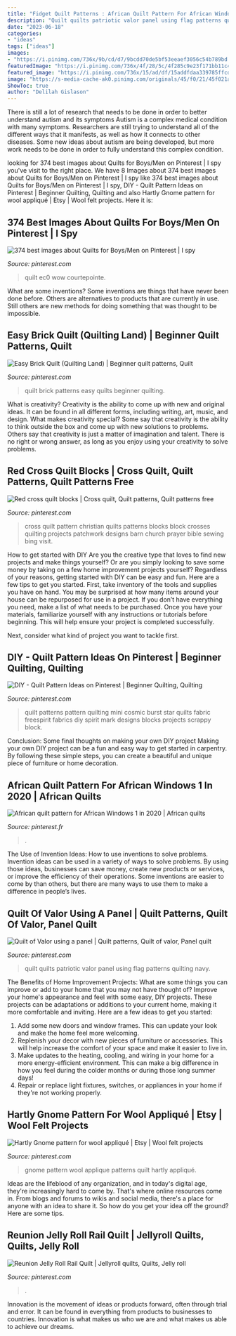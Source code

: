 ```yaml
---
title: "Fidget Quilt Patterns : African Quilt Pattern For African Windows 1 In 2020"
description: "Quilt quilts patriotic valor panel using flag patterns quilting navy"
date: "2023-06-18"
categories:
- "ideas"
tags: ["ideas"]
images:
- "https://i.pinimg.com/736x/9b/cd/d7/9bcdd70de5bf53eeaef3056c54b789bd.jpg"
featuredImage: "https://i.pinimg.com/736x/4f/28/5c/4f285c9e23f171bb11c451823273613c--flag-quilt-patriotic-quilts.jpg"
featured_image: "https://i.pinimg.com/736x/15/ad/df/15addfdaa339785ffcd36cbd52dffd7d.jpg"
image: "https://s-media-cache-ak0.pinimg.com/originals/45/f0/21/45f021acfab6c32ed46065d374670914.jpg"
ShowToc: true
author: "Delilah Gislason"
---
```



There is still a lot of research that needs to be done in order to better understand autism and its symptoms
Autism is a complex medical condition with many symptoms. Researchers are still trying to understand all of the different ways that it manifests, as well as how it connects to other diseases. Some new ideas about autism are being developed, but more work needs to be done in order to fully understand this complex condition.

	

		
looking for 374 best images about Quilts for Boys/Men on Pinterest | I spy you've visit to the right place. We have 8 Images about 374 best images about Quilts for Boys/Men on Pinterest | I spy like 374 best images about Quilts for Boys/Men on Pinterest | I spy, DIY - Quilt Pattern Ideas on Pinterest | Beginner Quilting, Quilting and also Hartly Gnome pattern for wool appliqué | Etsy | Wool felt projects. Here it is:
		
    
## 374 Best Images About Quilts For Boys/Men On Pinterest | I Spy

<img loading=lazy src="https://i.pinimg.com/736x/15/ad/df/15addfdaa339785ffcd36cbd52dffd7d.jpg" onerror="this.onerror=null;this.src='https://tse4.mm.bing.net/th?id=OIP.po4qilg4hkxmBgjlUJMtFQHaJ3&amp;pid=15.1';" alt="374 best images about Quilts for Boys/Men on Pinterest | I spy">

_Source: pinterest.com_

>quilt ec0 wow courtepointe. 

	

What are some inventions?
Some inventions are things that have never been done before. Others are alternatives to products that are currently in use. Still others are new methods for doing something that was thought to be impossible.

    
## Easy Brick Quilt (Quilting Land) | Beginner Quilt Patterns, Quilt

<img loading=lazy src="https://i.pinimg.com/736x/7c/c1/4a/7cc14a318ecce5331cc9d56089bf8b14.jpg" onerror="this.onerror=null;this.src='https://tse1.mm.bing.net/th?id=OIP.NZsJPeFd6zkWCG4llbBDIQHaJ3&amp;pid=15.1';" alt="Easy Brick Quilt (Quilting Land) | Beginner quilt patterns, Quilt">

_Source: pinterest.com_

>quilt brick patterns easy quilts beginner quilting. 

	

What is creativity?
Creativity is the ability to come up with new and original ideas. It can be found in all different forms, including writing, art, music, and design. What makes creativity special? Some say that creativity is the ability to think outside the box and come up with new solutions to problems. Others say that creativity is just a matter of imagination and talent. There is no right or wrong answer, as long as you enjoy using your creativity to solve problems.

    
## Red Cross Quilt Blocks | Cross Quilt, Quilt Patterns, Quilt Patterns Free

<img loading=lazy src="https://i.pinimg.com/736x/1e/f7/93/1ef793f654082edfb02ae43c1fca3483--christian-crosses-red-cross.jpg" onerror="this.onerror=null;this.src='https://tse2.mm.bing.net/th?id=OIP.77tFMT0wkHM-WnnkaWxesAHaJ3&amp;pid=15.1';" alt="Red cross quilt blocks | Cross quilt, Quilt patterns, Quilt patterns free">

_Source: pinterest.com_

>cross quilt pattern christian quilts patterns blocks block crosses quilting projects patchwork designs barn church prayer bible sewing bing visit. 

	

How to get started with DIY
Are you the creative type that loves to find new projects and make things yourself? Or are you simply looking to save some money by taking on a few home improvement projects yourself? Regardless of your reasons, getting started with DIY can be easy and fun. Here are a few tips to get you started.
First, take inventory of the tools and supplies you have on hand. You may be surprised at how many items around your house can be repurposed for use in a project. If you don’t have everything you need, make a list of what needs to be purchased. Once you have your materials, familiarize yourself with any instructions or tutorials before beginning. This will help ensure your project is completed successfully.

Next, consider what kind of project you want to tackle first.

    
## DIY - Quilt Pattern Ideas On Pinterest | Beginner Quilting, Quilting

<img loading=lazy src="https://s-media-cache-ak0.pinimg.com/originals/45/f0/21/45f021acfab6c32ed46065d374670914.jpg" onerror="this.onerror=null;this.src='https://tse4.mm.bing.net/th?id=OIP.suwuZnR5uwNeMwoH61Bw2gHaKG&amp;pid=15.1';" alt="DIY - Quilt Pattern Ideas on Pinterest | Beginner Quilting, Quilting">

_Source: pinterest.com_

>quilt patterns pattern quilting mini cosmic burst star quilts fabric freespirit fabrics diy spirit mark designs blocks projects scrappy block. 

	

Conclusion: Some final thoughts on making your own DIY project
Making your own DIY project can be a fun and easy way to get started in carpentry. By following these simple steps, you can create a beautiful and unique piece of furniture or home decoration.

    
## African Quilt Pattern For African Windows 1 In 2020 | African Quilts

<img loading=lazy src="https://i.pinimg.com/736x/c2/97/96/c2979617d6ab1bf6363d41afc0202a57.jpg" onerror="this.onerror=null;this.src='https://tse1.mm.bing.net/th?id=OIP.H8D2ephOD4QQVisuCAVQ7wHaJ3&amp;pid=15.1';" alt="African quilt pattern for African Windows 1 in 2020 | African quilts">

_Source: pinterest.fr_

>. 

	

The Use of Invention Ideas: How to use inventions to solve problems.
Invention ideas can be used in a variety of ways to solve problems. By using those ideas, businesses can save money, create new products or services, or improve the efficiency of their operations. Some inventions are easier to come by than others, but there are many ways to use them to make a difference in people’s lives.

    
## Quilt Of Valor Using A Panel | Quilt Patterns, Quilt Of Valor, Panel Quilt

<img loading=lazy src="https://i.pinimg.com/736x/4f/28/5c/4f285c9e23f171bb11c451823273613c--flag-quilt-patriotic-quilts.jpg" onerror="this.onerror=null;this.src='https://tse4.mm.bing.net/th?id=OIP.uhlrU07WsP6ZtpWmYhbFmQHaJ3&amp;pid=15.1';" alt="Quilt of Valor using a panel | Quilt patterns, Quilt of valor, Panel quilt">

_Source: pinterest.com_

>quilt quilts patriotic valor panel using flag patterns quilting navy. 

	

The Benefits of Home Improvement Projects: What are some things you can improve or add to your home that you may not have thought of?
Improve your home's appearance and feel with some easy, DIY projects. These projects can be adaptations or additions to your current home, making it more comfortable and inviting. Here are a few ideas to get you started: 
1. Add some new doors and window frames. This can update your look and make the home feel more welcoming. 
2. Replenish your decor with new pieces of furniture or accessories. This will help increase the comfort of your space and make it easier to live in. 
3. Make updates to the heating, cooling, and wiring in your home for a more energy-efficient environment. This can make a big difference in how you feel during the colder months or during those long summer days! 
4. Repair or replace light fixtures, switches, or appliances in your home if they're not working properly.

    
## Hartly Gnome Pattern For Wool Appliqué | Etsy | Wool Felt Projects

<img loading=lazy src="https://i.pinimg.com/736x/9b/cd/d7/9bcdd70de5bf53eeaef3056c54b789bd.jpg" onerror="this.onerror=null;this.src='https://tse1.mm.bing.net/th?id=OIP.XwqupsmGjbqgYOZitGBgowHaJ4&amp;pid=15.1';" alt="Hartly Gnome pattern for wool appliqué | Etsy | Wool felt projects">

_Source: pinterest.com_

>gnome pattern wool applique patterns quilt hartly appliqué. 

	

Ideas are the lifeblood of any organization, and in today's digital age, they're increasingly hard to come by. That's where online resources come in. From blogs and forums to wikis and social media, there's a place for anyone with an idea to share it. So how do you get your idea off the ground? Here are some tips.

    
## Reunion Jelly Roll Rail Quilt | Jellyroll Quilts, Quilts, Jelly Roll

<img loading=lazy src="https://i.pinimg.com/736x/e9/4a/0c/e94a0c8d4f154e4b1ec2ab507115dd71.jpg" onerror="this.onerror=null;this.src='https://tse2.mm.bing.net/th?id=OIP.2fiqfNs2ktCb9GFtUL7z0QHaJ6&amp;pid=15.1';" alt="Reunion Jelly Roll Rail Quilt | Jellyroll quilts, Quilts, Jelly roll">

_Source: pinterest.com_

>. 

	

Innovation is the movement of ideas or products forward, often through trial and error. It can be found in everything from products to businesses to countries. Innovation is what makes us who we are and what makes us able to achieve our dreams.

